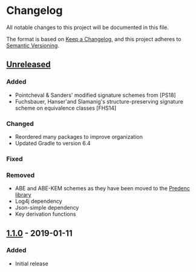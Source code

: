 # Changelog
All notable changes to this project will be documented in this file.

The format is based on [Keep a Changelog](https://keepachangelog.com/en/1.0.0/),
and this project adheres to [Semantic Versioning](https://semver.org/spec/v2.0.0.html).

## [Unreleased]

### Added

- Pointcheval & Sanders' modified signature schemes from [PS18]
- Fuchsbauer, Hanser'and Slamanig's structure-preserving signature scheme on equivalence classes [FHS14]

### Changed
- Reordered many packages to improve organization
- Updated Gradle to version 6.4

### Fixed

### Removed
- ABE and ABE-KEM schemes as they have been moved to the [Predenc library](https://github.com/upbcuk/upb.crypto.predenc)
- Log4j dependency
- Json-simple dependency
- Key derivation functions

## [1.1.0] - 2019-01-11

### Added
- Initial release

[Unreleased]: https://github.com/upbcuk/upb.crypto.craco/compare/v1.1.0...HEAD
[1.1.0]: https://github.com/upbcuk/upb.crypto.craco/releases/tag/v1.1.0